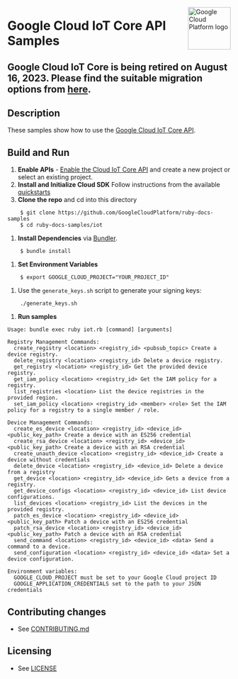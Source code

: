 <img src="https://avatars2.githubusercontent.com/u/2810941?v=3&s=96" alt="Google
Cloud Platform logo" title="Google Cloud Platform" align="right" height="96"
width="96"/>

# Google Cloud IoT Core API Samples

## Google Cloud IoT Core is being retired on August 16, 2023. Please find the suitable migration options from [here](https://cloud.google.com/iot-core/). 

## Description

These samples show how to use the [Google Cloud IoT Core API](https://cloud.google.com/iot-core/).

## Build and Run
1.  **Enable APIs** - [Enable the Cloud IoT Core API](https://console.cloud.google.com/flows/enableapi?apiid=cloudiot.googleapis.com)
    and create a new project or select an existing project.
1.  **Install and Initialize Cloud SDK**
    Follow instructions from the available [quickstarts](https://cloud.google.com/sdk/docs/quickstarts)
1.  **Clone the repo** and cd into this directory

```
    $ git clone https://github.com/GoogleCloudPlatform/ruby-docs-samples
    $ cd ruby-docs-samples/iot
```

1. **Install Dependencies** via [Bundler](https://bundler.io).

```
    $ bundle install
```

1. **Set Environment Variables**

```
    $ export GOOGLE_CLOUD_PROJECT="YOUR_PROJECT_ID"
```

1. Use the `generate_keys.sh` script to generate your signing keys:
```
    ./generate_keys.sh
```

1. **Run samples**

```
Usage: bundle exec ruby iot.rb [command] [arguments]

Registry Management Commands:
  create_registry <location> <registry_id> <pubsub_topic> Create a device registry.
  delete_registry <location> <registry_id> Delete a device registry.
  get_registry <location> <registry_id> Get the provided device registry.
  get_iam_policy <location> <registry_id> Get the IAM policy for a registry.
  list_registries <location> List the device registries in the provided region.
  set_iam_policy <location> <registry_id> <member> <role> Set the IAM policy for a registry to a single member / role.

Device Management Commands:
  create_es_device <location> <registry_id> <device_id> <public_key_path> Create a device with an ES256 credential
  create_rsa_device <location> <registry_id> <device_id> <public_key_path> Create a device with an RSA credential
  create_unauth_device <location> <registry_id> <device_id> Create a device without credentials
  delete_device <location> <registry_id> <device_id> Delete a device from a registry
  get_device <location> <registry_id> <device_id> Gets a device from a registry.
  get_device_configs <location> <registry_id> <device_id> List device configurations.
  list_devices <location> <registry_id> List the devices in the provided registry.
  patch_es_device <location> <registry_id> <device_id> <public_key_path> Patch a device with an ES256 credential
  patch_rsa_device <location> <registry_id> <device_id> <public_key_path> Patch a device with an RSA credential
  send_command <location> <registry_id> <device_id> <data> Send a command to a device.
  send_configuration <location> <registry_id> <device_id> <data> Set a device configuration.

Environment variables:
  GOOGLE_CLOUD_PROJECT must be set to your Google Cloud project ID
  GOOGLE_APPLICATION_CREDENTIALS set to the path to your JSON credentials
```

## Contributing changes

* See [CONTRIBUTING.md](../CONTRIBUTING.md)

## Licensing

* See [LICENSE](../LICENSE)

